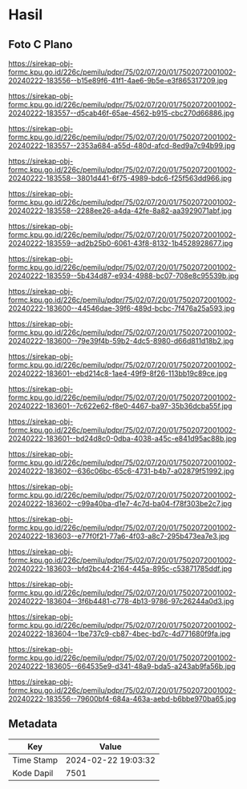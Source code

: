 # Hasil

## Foto C Plano

https://sirekap-obj-formc.kpu.go.id/226c/pemilu/pdpr/75/02/07/20/01/7502072001002-20240222-183556--b15e89f6-41f1-4ae6-9b5e-e3f865317209.jpg

https://sirekap-obj-formc.kpu.go.id/226c/pemilu/pdpr/75/02/07/20/01/7502072001002-20240222-183557--d5cab46f-65ae-4562-b915-cbc270d66886.jpg

https://sirekap-obj-formc.kpu.go.id/226c/pemilu/pdpr/75/02/07/20/01/7502072001002-20240222-183557--2353a684-a55d-480d-afcd-8ed9a7c94b99.jpg

https://sirekap-obj-formc.kpu.go.id/226c/pemilu/pdpr/75/02/07/20/01/7502072001002-20240222-183558--3801d441-6f75-4989-bdc6-f25f563dd966.jpg

https://sirekap-obj-formc.kpu.go.id/226c/pemilu/pdpr/75/02/07/20/01/7502072001002-20240222-183558--2288ee26-a4da-42fe-8a82-aa3929071abf.jpg

https://sirekap-obj-formc.kpu.go.id/226c/pemilu/pdpr/75/02/07/20/01/7502072001002-20240222-183559--ad2b25b0-6061-43f8-8132-1b4528928677.jpg

https://sirekap-obj-formc.kpu.go.id/226c/pemilu/pdpr/75/02/07/20/01/7502072001002-20240222-183559--5b434d87-e934-4988-bc07-708e8c95539b.jpg

https://sirekap-obj-formc.kpu.go.id/226c/pemilu/pdpr/75/02/07/20/01/7502072001002-20240222-183600--44546dae-39f6-489d-bcbc-7f476a25a593.jpg

https://sirekap-obj-formc.kpu.go.id/226c/pemilu/pdpr/75/02/07/20/01/7502072001002-20240222-183600--79e39f4b-59b2-4dc5-8980-d66d811d18b2.jpg

https://sirekap-obj-formc.kpu.go.id/226c/pemilu/pdpr/75/02/07/20/01/7502072001002-20240222-183601--ebd214c8-1ae4-49f9-8f26-113bb19c89ce.jpg

https://sirekap-obj-formc.kpu.go.id/226c/pemilu/pdpr/75/02/07/20/01/7502072001002-20240222-183601--7c622e62-f8e0-4467-ba97-35b36dcba55f.jpg

https://sirekap-obj-formc.kpu.go.id/226c/pemilu/pdpr/75/02/07/20/01/7502072001002-20240222-183601--bd24d8c0-0dba-4038-a45c-e841d95ac88b.jpg

https://sirekap-obj-formc.kpu.go.id/226c/pemilu/pdpr/75/02/07/20/01/7502072001002-20240222-183602--636c06bc-65c6-4731-b4b7-a02879f51992.jpg

https://sirekap-obj-formc.kpu.go.id/226c/pemilu/pdpr/75/02/07/20/01/7502072001002-20240222-183602--c99a40ba-d1e7-4c7d-ba04-f78f303be2c7.jpg

https://sirekap-obj-formc.kpu.go.id/226c/pemilu/pdpr/75/02/07/20/01/7502072001002-20240222-183603--e77f0f21-77a6-4f03-a8c7-295b473ea7e3.jpg

https://sirekap-obj-formc.kpu.go.id/226c/pemilu/pdpr/75/02/07/20/01/7502072001002-20240222-183603--bfd2bc44-2164-445a-895c-c53871785ddf.jpg

https://sirekap-obj-formc.kpu.go.id/226c/pemilu/pdpr/75/02/07/20/01/7502072001002-20240222-183604--3f6b4481-c778-4b13-9786-97c26244a0d3.jpg

https://sirekap-obj-formc.kpu.go.id/226c/pemilu/pdpr/75/02/07/20/01/7502072001002-20240222-183604--1be737c9-cb87-4bec-bd7c-4d771680f9fa.jpg

https://sirekap-obj-formc.kpu.go.id/226c/pemilu/pdpr/75/02/07/20/01/7502072001002-20240222-183605--664535e9-d341-48a9-bda5-a243ab9fa56b.jpg

https://sirekap-obj-formc.kpu.go.id/226c/pemilu/pdpr/75/02/07/20/01/7502072001002-20240222-183556--79600bf4-684a-463a-aebd-b6bbe970ba65.jpg


## Metadata

| Key        | Value               |
| ---------- | ------------------- |
| Time Stamp | 2024-02-22 19:03:32 |
| Kode Dapil | 7501                |



